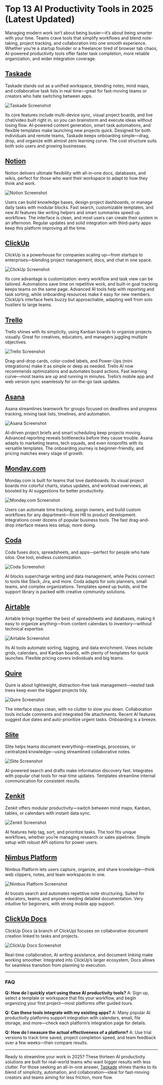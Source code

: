 # Top 13 AI Productivity Tools in 2025 (Latest Updated)

Managing modern work isn’t about being busier—it’s about being smarter with your time. Teams crave tools that simplify workflows and blend note-taking, project tracking, and collaboration into one smooth experience. Whether you’re a startup founder or a freelancer tired of browser tab chaos, AI-powered productivity tools offer faster task completion, more reliable organization, and wider integration coverage.

## [Taskade](https://taskade.com)

Taskade stands out as a unified workspace, blending notes, mind maps, and collaborative task lists in real time—great for fast-moving teams or creators who hate switching between apps.

![Taskade Screenshot](image/taskade.webp)


Its core features include multi-device sync, visual project boards, and live chat/video built right in, so you can brainstorm and execute ideas without losing flow. AI-powered content generation, smart task automations, and flexible templates make launching new projects quick. Designed for both individuals and remote teams, Taskade keeps onboarding simple—drag, drop, and organize with almost zero learning curve. The cost structure suits both solo users and growing businesses.

## [Notion](https://www.notion.so)

Notion delivers ultimate flexibility with all-in-one docs, databases, and wikis, perfect for those who want their workspace to adapt to how they think and work.

![Notion Screenshot](image/notion.webp)


Users can build knowledge bases, design project dashboards, or manage daily tasks with modular blocks. Fast search, customizable templates, and new AI features like writing helpers and smart summaries speed up workflows. The interface is clean, and most users can create their system in an afternoon. Regular updates and solid integration with third-party apps keep this platform improving all the time.

## [ClickUp](https://clickup.com)

ClickUp is a powerhouse for companies scaling up—from startups to enterprises—blending project management, docs, and chat in one space.

![ClickUp Screenshot](image/clickup.webp)


Its core advantage is customization: every workflow and task view can be tailored. Automations save time on repetitive work, and built-in goal tracking keeps teams on the same page. Advanced AI tools help with reporting and task sorting, while onboarding resources make it easy for new members. ClickUp’s interface feels buzzy but approachable, adapting well from solo hustlers to large teams.

## [Trello](https://trello.com)

Trello shines with its simplicity, using Kanban boards to organize projects visually. Great for creatives, educators, and managers juggling multiple objectives.

![Trello Screenshot](image/trello.webp)


Drag-and-drop cards, color-coded labels, and Power-Ups (mini integrations) make it as simple or deep as needed. Trello AI now recommends optimizations and automates board actions. Fast learning curve—most teams are up and running in minutes. Trello’s mobile app and web version sync seamlessly for on-the-go task updates.

## [Asana](https://asana.com)

Asana streamlines teamwork for groups focused on deadlines and progress tracking, mixing task lists, timelines, and automation.

![Asana Screenshot](image/asana.webp)


AI-driven project briefs and smart scheduling keep projects moving. Advanced reporting reveals bottlenecks before they cause trouble. Asana adapts to marketing teams, tech squads, and even nonprofits with its versatile templates. The onboarding journey is beginner-friendly, and pricing matches every stage of growth.

## [Monday.com](https://monday.com)

Monday.com is built for teams that love dashboards. Its visual project boards mix colorful charts, status updates, and workload overviews, all boosted by AI suggestions for better productivity.

![Monday.com Screenshot](image/monday.webp)


Users can automate time tracking, assign owners, and build custom workflows for any department—from HR to product development. Integrations cover dozens of popular business tools. The fast drag-and-drop interface means less setup, more doing.

## [Coda](https://coda.io)

Coda fuses docs, spreadsheets, and apps—perfect for people who hate silos. One tool, endless customization.

![Coda Screenshot](image/coda.webp)


AI blocks supercharge writing and data management, while Packs connect to tools like Slack, Jira, and more. Coda adapts for solo planners, small teams, and complex organizations. Templates speed up builds, and the support library is packed with creative community solutions.

## [Airtable](https://airtable.com)

Airtable brings together the best of spreadsheets and databases, making it easy to organize anything—from content calendars to inventory—without technical expertise.

![Airtable Screenshot](image/airtable.webp)


Its AI tools automate sorting, tagging, and data enrichment. Views include grids, calendars, and Kanban boards, with plenty of templates for quick launches. Flexible pricing covers individuals and big teams.

## [Quire](https://quire.io)

Quire is about lightweight, distraction-free task management—nested task trees keep even the biggest projects tidy.

![Quire Screenshot](image/quire.webp)


The interface stays clean, with no clutter to slow you down. Collaboration tools include comments and integrated file attachments. Recent AI features suggest due dates and auto-prioritize urgent tasks. Onboarding is a breeze.

## [Slite](https://slite.com)

Slite helps teams document everything—meetings, processes, or centralized knowledge—using streamlined collaborative notes.

![Slite Screenshot](image/slite.webp)


AI-powered search and drafts make information discovery fast. Integrates with popular chat tools for real-time updates. Templates streamline internal communication for consistent results.

## [Zenkit](https://zenkit.com)

Zenkit offers modular productivity—switch between mind maps, Kanban, tables, or calendars with instant data sync.

![Zenkit Screenshot](image/zenkit.webp)


AI features help tag, sort, and prioritize tasks. The tool fits unique workflows, whether you’re managing research or sales pipelines. Simple setup with robust API options for power users.

## [Nimbus Platform](https://nimbusweb.me)

Nimbus Platform lets users capture, organize, and share knowledge—think web clippers, notes, and team workspaces in one.

![Nimbus Platform Screenshot](image/nimbusweb.webp)


AI boosts search and automates repetitive note structuring. Suited for educators, teams, and anyone needing detailed documentation. Very intuitive for beginners, with strong mobile app support.

## [ClickUp Docs](https://clickup.com/docs/)

ClickUp Docs (a branch of ClickUp) focuses on collaborative document creation linked to tasks and projects.

![ClickUp Docs Screenshot](image/clickup.webp)


Real-time collaboration, AI writing assistance, and document linking make working smoother. Integrated into ClickUp’s larger ecosystem, Docs allows for seamless transition from planning to execution.

***

### FAQ

**Q: How do I quickly start using these AI productivity tools?**
A: Sign up, select a template or workspace that fits your workflow, and begin organizing your first project—most platforms offer guided tours.

**Q: Can these tools integrate with my existing apps?**
A: Many popular AI productivity platforms support integration with calendars, email, file storage, and more—check each platform’s integration page for details.

**Q: How do I measure the actual effectiveness of a platform?**
A: Use trial versions to track time saved, project completion speed, and team feedback over a few weeks—then compare results.

***

Ready to streamline your work in 2025? These thirteen AI productivity solutions are built for real-world teams who want bigger results with less clutter. For those seeking an all-in-one answer, [Taskade](https://taskade.com) shines thanks to its blend of simplicity, automation, and collaboration—ideal for fast-moving creators and teams aiming for less friction, more flow.
